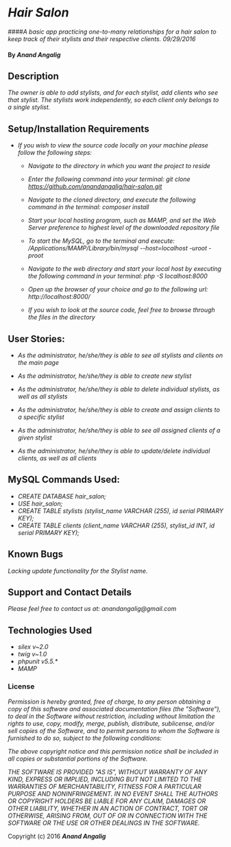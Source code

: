 # _Hair Salon_

####_A basic app practicing one-to-many relationships for a hair salon to keep track of their stylists and their respective clients. 09/29/2016_

#### By _**Anand Angalig**_


## Description

_The owner is able to add stylists, and for each stylist, add clients who see that stylist. The stylists work independently, so each client only belongs to a single stylist._


## Setup/Installation Requirements

* _If you wish to view the source code locally on your machine please follow the following steps:_

    * _Navigate to the directory in which you want the project to reside_

    * _Enter the following command into your terminal:_
        _git clone https://github.com/anandangalig/hair-salon.git_

    * _Navigate to the cloned directory, and execute the following command in the terminal:_
          _composer install_

    * _Start your local hosting program, such as MAMP, and set the Web Server preference to highest level of the  downloaded repository file_

    * _To start the MySQL, go to the terminal and execute:_
        _/Applications/MAMP/Library/bin/mysql --host=localhost -uroot -proot_

    * _Navigate to the web directory and start your local host by executing the following command in your terminal:_
          _php -S localhost:8000_

    * _Open up the browser of your choice and go to the following url:_
          _http://localhost:8000/_

    * _If you wish to look at the source code, feel free to browse through the files in the directory_


## User Stories:

* _As the administrator, he/she/they is able to see all stylists and clients on the main page_

* _As the administrator, he/she/they is able to create new stylist_

* _As the administrator, he/she/they is able to delete individual stylists, as well as all stylists_

* _As the administrator, he/she/they is able to create and assign clients to a specific stylist_

* _As the administrator, he/she/they is able to see all assigned clients of a given stylist_

* _As the administrator, he/she/they is able to update/delete individual clients, as well as all clients_



## MySQL Commands Used:

* _CREATE DATABASE hair_salon;_
* _USE hair_salon;_
* _CREATE TABLE stylists (stylist_name VARCHAR (255), id serial PRIMARY KEY);_
* _CREATE TABLE clients (client_name VARCHAR (255), stylist_id INT, id serial PRIMARY KEY);_




## Known Bugs

_Lacking update functionality for the Stylist name._


## Support and Contact Details

_Please feel free to contact us at:_
    _anandangalig@gmail.com_

## Technologies Used

* _silex v~2.0_
* _twig v~1.0_
* _phpunit v5.5.*_
* _MAMP_



### License
_Permission is hereby granted, free of charge, to any person obtaining a copy of this software and associated documentation files (the "Software"), to deal in the Software without restriction, including without limitation the rights to use, copy, modify, merge, publish, distribute, sublicense, and/or sell copies of the Software, and to permit persons to whom the Software is furnished to do so, subject to the following conditions:_

_The above copyright notice and this permission notice shall be included in all copies or substantial portions of the Software._

_THE SOFTWARE IS PROVIDED "AS IS", WITHOUT WARRANTY OF ANY KIND, EXPRESS OR IMPLIED, INCLUDING BUT NOT LIMITED TO THE WARRANTIES OF MERCHANTABILITY, FITNESS FOR A PARTICULAR PURPOSE AND NONINFRINGEMENT. IN NO EVENT SHALL THE AUTHORS OR COPYRIGHT HOLDERS BE LIABLE FOR ANY CLAIM, DAMAGES OR OTHER LIABILITY, WHETHER IN AN ACTION OF CONTRACT, TORT OR OTHERWISE, ARISING FROM, OUT OF OR IN CONNECTION WITH THE SOFTWARE OR THE USE OR OTHER DEALINGS IN THE SOFTWARE._

Copyright (c) 2016 **_Anand Angalig_**
